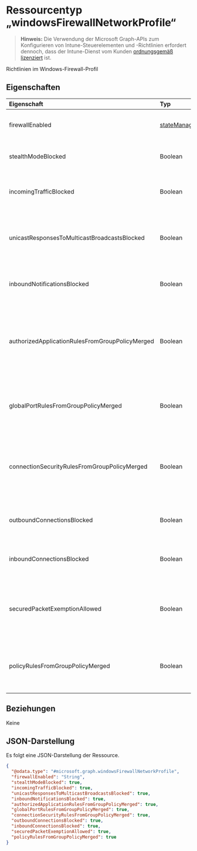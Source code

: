 # <a name="windowsfirewallnetworkprofile-resource-type"></a>Ressourcentyp „windowsFirewallNetworkProfile“

> **Hinweis:** Die Verwendung der Microsoft Graph-APIs zum Konfigurieren von Intune-Steuerelementen und -Richtlinien erfordert dennoch, dass der Intune-Dienst vom Kunden [ordnungsgemäß lizenziert](https://go.microsoft.com/fwlink/?linkid=839381) ist.

Richtlinien im Windows-Firewall-Profil
## <a name="properties"></a>Eigenschaften
|Eigenschaft|Typ|Beschreibung|
|:---|:---|:---|
|firewallEnabled|[stateManagementSetting](../resources/intune_deviceconfig_statemanagementsetting.md)|Konfiguriert das Host-Gerät zum Zulassen oder Sperren der Firewall und Erzwingung der erweiterten Sicherheit für das Netzwerkprofil. Mögliche Werte sind: `notConfigured`, `blocked` und `allowed`.|
|stealthModeBlocked|Boolean|Verhindern Sie, dass des Servers Betrieb unbemerkt ausgeführt. Wenn StealthModeRequired und StealthModeBlocked sind beide true StealthModeBlocked Vorrang.|
|incomingTrafficBlocked|Boolean|Konfiguriert die Firewall, um alle eingehenden Datenverkehr unabhängig von anderen Richtlinieneinstellungen zu blockieren. Wenn IncomingTrafficRequired und IncomingTrafficBlocked sind beide true IncomingTrafficBlocked Vorrang.|
|unicastResponsesToMulticastBroadcastsBlocked|Boolean|Konfiguriert die Firewall zum Blockieren Unicast-Antworten auf multicast broadcast-Verkehr an. Wenn UnicastResponsesToMulticastBroadcastsRequired und UnicastResponsesToMulticastBroadcastsBlocked sind beide true UnicastResponsesToMulticastBroadcastsBlocked Vorrang.|
|inboundNotificationsBlocked|Boolean|Verhindert, dass die Firewall Benachrichtigungen anzeigen, wenn eine Anwendung einen Port Abhören blockiert wird. Wenn InboundNotificationsRequired und InboundNotificationsBlocked sind beide true InboundNotificationsBlocked Vorrang.|
|authorizedApplicationRulesFromGroupPolicyMerged|Boolean|Konfiguriert die Firewall, um den autorisierten Anwendungsregeln aus der Gruppenrichtlinie, mit denen aus lokalen Speicher anstelle von ignoriert die lokalen Speicher Regeln zusammenführen. Wenn AuthorizedApplicationRulesFromGroupPolicyNotMerged und AuthorizedApplicationRulesFromGroupPolicyMerged sind beide true AuthorizedApplicationRulesFromGroupPolicyMerged Vorrang.|
|globalPortRulesFromGroupPolicyMerged|Boolean|Konfiguriert die Firewall, um das Zusammenführen von globalen Portregeln aus der Gruppenrichtlinie mit denen aus lokalen Speicher, anstatt die lokalen Speicher Regeln werden ignoriert. Wenn GlobalPortRulesFromGroupPolicyNotMerged und GlobalPortRulesFromGroupPolicyMerged sind beide true GlobalPortRulesFromGroupPolicyMerged Vorrang.|
|connectionSecurityRulesFromGroupPolicyMerged|Boolean|Konfiguriert die Firewall, um die Verbindungssicherheitsregeln von Gruppenrichtlinien mit denen aus lokalen Speicher anstelle von ignoriert die lokalen Speicher Regeln zusammenführen. Wenn ConnectionSecurityRulesFromGroupPolicyNotMerged und ConnectionSecurityRulesFromGroupPolicyMerged sind beide true ConnectionSecurityRulesFromGroupPolicyMerged Vorrang.|
|outboundConnectionsBlocked|Boolean|Konfiguriert die Firewall, um alle ausgehenden Verbindungen standardmäßig blockieren. Wenn OutboundConnectionsRequired und OutboundConnectionsBlocked sind beide true OutboundConnectionsBlocked Vorrang.|
|inboundConnectionsBlocked|Boolean|Konfiguriert die Firewall, um alle eingehenden Verbindungen standardmäßig blockieren. Wenn InboundConnectionsRequired und InboundConnectionsBlocked sind beide true InboundConnectionsBlocked Vorrang.|
|securedPacketExemptionAllowed|Boolean|Konfigurieren der Firewall zum Zulassen der Hostcomputer auf der Anzahl unerwünschter Netzwerkverkehr reagieren, dass IPSec Datenverkehr gesichert wird, auch wenn StealthModeBlocked festgelegt ist auf "true". Wenn SecuredPacketExemptionBlocked und SecuredPacketExemptionAllowed sind beide true SecuredPacketExemptionAllowed Vorrang.|
|policyRulesFromGroupPolicyMerged|Boolean|Konfiguriert die Firewall zum Zusammenführen Firewallregel Richtlinien aus der Gruppenrichtlinie, mit denen aus lokalen Speicher, anstatt die lokalen Speicher Regeln werden ignoriert. Wenn PolicyRulesFromGroupPolicyNotMerged und PolicyRulesFromGroupPolicyMerged sind beide true PolicyRulesFromGroupPolicyMerged Vorrang.|

## <a name="relationships"></a>Beziehungen
Keine
## <a name="json-representation"></a>JSON-Darstellung
Es folgt eine JSON-Darstellung der Ressource.
<!-- {
  "blockType": "resource",
  "@odata.type": "microsoft.graph.windowsFirewallNetworkProfile"
}
-->
``` json
{
  "@odata.type": "#microsoft.graph.windowsFirewallNetworkProfile",
  "firewallEnabled": "String",
  "stealthModeBlocked": true,
  "incomingTrafficBlocked": true,
  "unicastResponsesToMulticastBroadcastsBlocked": true,
  "inboundNotificationsBlocked": true,
  "authorizedApplicationRulesFromGroupPolicyMerged": true,
  "globalPortRulesFromGroupPolicyMerged": true,
  "connectionSecurityRulesFromGroupPolicyMerged": true,
  "outboundConnectionsBlocked": true,
  "inboundConnectionsBlocked": true,
  "securedPacketExemptionAllowed": true,
  "policyRulesFromGroupPolicyMerged": true
}
```



